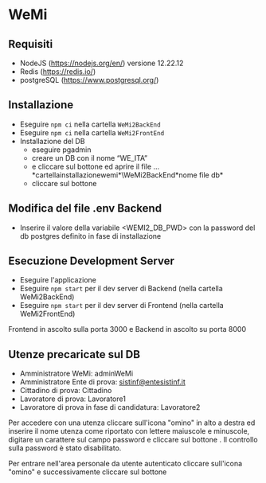 # WeMi

## Requisiti 

- NodeJS 		(https://nodejs.org/en/) versione 12.22.12
- Redis 		(https://redis.io/)
- postgreSQL 	(https://www.postgresql.org/) 

## Installazione
- Eseguire `npm ci` nella cartella `WeMi2BackEnd`
- Eseguire `npm ci` nella cartella `WeMi2FrontEnd`
- Installazione del DB
  - eseguire pgadmin
  - creare un DB con il nome “WE_ITA”
  - <aprire queryTool> e cliccare sul bottone <Open File> ed aprire il file …\*cartellainstallazionewemi*\WeMi2BackEnd\*nome file db*
  - cliccare sul bottone <Execute>

## Modifica del file .env Backend

- Inserire il valore della variabile <WEMI2_DB_PWD> con la password del db postgres definito in fase di installazione 


## Esecuzione Development Server 

- Eseguire l'applicazione <redis-server>
- Eseguire `npm start` per il dev server di Backend (nella cartella WeMi2BackEnd)
- Eseguire `npm start` per il dev server di Frontend (nella cartella WeMi2FrontEnd)

Frontend in ascolto sulla porta 3000 e Backend in ascolto su porta 8000

## Utenze precaricate sul DB

- Amministratore WeMi: adminWeMi
- Amministratore Ente di prova: sistinf@entesistinf.it
- Cittadino di prova: Cittadino
- Lavoratore di prova: Lavoratore1
- Lavoratore di prova in fase di candidatura: Lavoratore2 


Per accedere con una utenza cliccare sull'icona "omino" in alto a destra ed inserire il nome utenza come riportato con lettere maiuscole e minuscole, 
digitare un carattere sul campo password e cliccare sul bottone <ACCEDI>. Il controllo sulla password è stato disabilitato.

Per entrare nell'area personale da utente autenticato cliccare sull'icona "omino" e successivamente cliccare sul bottone <ENTRA>

